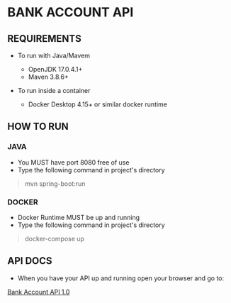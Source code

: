 # BANK ACCOUNT API

## REQUIREMENTS
* To run with Java/Mavem
  * OpenJDK 17.0.4.1+
  * Maven 3.8.6+

* To run inside a container
  * Docker Desktop 4.15+ or similar docker runtime

## HOW TO RUN

### JAVA

- You MUST have port 8080 free of use
- Type the following command in project's directory
  
> mvn spring-boot:run


  
### DOCKER
  - Docker Runtime MUST be up and running
  - Type the following command in project's directory

> docker-compose up

## API DOCS
  * When you have your API up and running open your browser and go to:

[Bank Account API 1.0 ](http://localhost:8080)